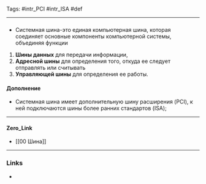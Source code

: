 Tags: #intr_PCI #intr_ISA #def 
***
###
- Системная шина-это единая компьютерная шина, которая соединяет основные компоненты компьютерной системы, объединяя функции 
1) **Шины данных** для передачи информации, 
2) **Адресной шины** для определения того, откуда ее следует отправлять или считывать
3) **Управляющей шины** для определения ее работы.

#### Дополнение
- Системная шина имеет дополнительную шину расширения (PCI), к ней подключаются шины более ранних стандартов (ISA);

***
#### Zero_Link
- [[00 Шина]]
***
### Links
- 

